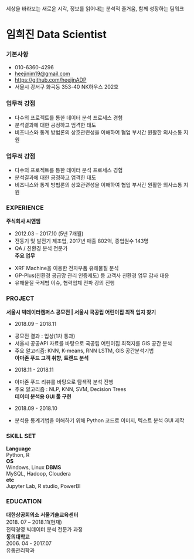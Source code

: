 세상을 바라보는 새로운 시각, 정보를 읽어내는 분석적 즐거움, 함께 성장하는 팀워크      
# 임희진 Data Scientist      
     
### 기본사항
* 010-6360-4296     
* heejinim19@gmail.com      
* https://github.com/heejinADP    
* 서울시 강서구 화곡동 353-40 NK하우스 202호     

### 업무적 강점      
* 다수의 프로젝트를 통한 데이터 분석 프로세스 경험      
* 분석결과에 대한 공정하고 엄격한 태도      
* 비즈니스와 통계 방법론의 상호관련성을 이해하여 협업 부서간 원활한 의사소통 지원     

### 업무적 강점      
* 다수의 프로젝트를 통한 데이터 분석 프로세스 경험      
* 분석결과에 대한 공정하고 엄격한 태도      
* 비즈니스와 통계 방법론의 상호관련성을 이해하여 협업 부서간 원활한 의사소통 지원     
    
### EXPERIENCE    
**주식회사 씨앤엠**     
* 2012.03 – 2017.10 (5년 7개월)     
* 전동기 및 발전기 제조업, 2017년 매출 802억, 종업원수 143명     
* QA / 친환경 분석 전문가    
**주요 업무**     
- XRF Machine을 이용한 전자부품 유해물질 분석      
- GP-Plus(친환경 공급망 관리 인증제도) 등 고객사 친환경 업무 감사 대응     
- 유해물질 국제법 이슈, 협력업체 전파 강의 진행     
     
### PROJECT     
**서울시 빅데이터캠퍼스 공모전 | 서울시 국공립 어린이집 최적 입지 찾기**    
* 2018.09 – 2018.11     
-	공모전 결과 : 입상(1차 통과)     
-	서울시 공공API 자료를 바탕으로 국공립 어린이집 최적지를 GIS 공간 분석   
-	주요 알고리즘: KNN, K-means, RNN LSTM, GIS 공간분석기법    
**아마존 푸드 고객 취향, 트랜드 분석**    
* 2018.11 - 2018.11    
-	아마존 푸드 리뷰를 바탕으로 탐색적 분석 진행    
-	주요 알고리즘 : NLP, KNN, SVM, Decision Trees    
**데이터 분석용 GUI 툴 구현**    
* 2018.09 - 2018.10      
-	분석용 통계기법을 이해하기 위해 Python 코드로 이미지, 텍스트 분석 GUI 제작    
   
### SKILL SET     
**Language**                      
Python, R    
**OS**                            
Windows, Linux
**DBMS**                         
MySQL, Hadoop, Cloudera    
**etc**                           
Jupyter Lab, R studio, PowerBI    
    
### EDUCATION    
**대한상공회의소 서울기술교육센터**     
2018. 07 – 2018.11(현재)     
전략경영 빅데이터 분석 전문가 과정        
**동의대학교**    
2006. 04 - 2017.07     
유통관리학과       

